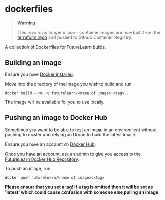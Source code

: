 # dockerfiles

> **Warning**
> 
> This repo is no longer in use - container images are now built from the [terraform repo](https://github.com/futurelearn/terraform/tree/master/containers) and pushed to Github Container Registry.

A collection of Dockerfiles for FutureLearn builds.

## Building an image

Ensure you have [Docker installed](https://docs.docker.com/install/).

Move into the directory of the image you wish to build and run:

`docker build --rm -t futurelearn/<name of image>:<tag> .`

The image will be available for you to use locally.

## Pushing an image to Docker Hub

Sometimes you want to be able to test an image in an environment without pushing
to master and relying on Drone to build the latest image.

Ensure you have an account on [Docker Hub](https://hub.docker.com/).

Once you have an account, ask an admin to give you access to the [FutureLearn
Docker Hub Repository](https://hub.docker.com/u/futurelearn).

To push an image, run:

`docker push futurelearn/<name of image>:<tag>`

**Please ensure that you set a tag! If a tag is omitted then it will be set
as 'latest' which could cause confusion with someone else pulling an image**

